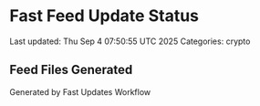 # Fast Feed Update Status
Last updated: Thu Sep  4 07:50:55 UTC 2025
Categories: crypto

## Feed Files Generated

Generated by Fast Updates Workflow
